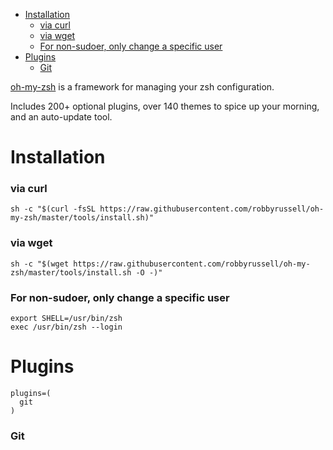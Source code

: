 <!-- MarkdownTOC -->

- [Installation](#installation)
  - [via curl](#via-curl)
  - [via wget](#via-wget)
  - [For non-sudoer, only change a specific user](#for-non-sudoer-only-change-a-specific-user)
- [Plugins](#plugins)
  - [Git](#git)

<!-- /MarkdownTOC -->

[oh-my-zsh](https://github.com/robbyrussell/oh-my-zsh) is a framework for managing your zsh configuration. 

Includes 200+ optional plugins, over 140 themes to spice up your morning, and an auto-update tool.

# Installation

### via curl

```
sh -c "$(curl -fsSL https://raw.githubusercontent.com/robbyrussell/oh-my-zsh/master/tools/install.sh)"
```

### via wget

```
sh -c "$(wget https://raw.githubusercontent.com/robbyrussell/oh-my-zsh/master/tools/install.sh -O -)"
```

### For non-sudoer, only change a specific user

```
export SHELL=/usr/bin/zsh
exec /usr/bin/zsh --login
```

# Plugins

```
plugins=(
  git
)
```

### Git

